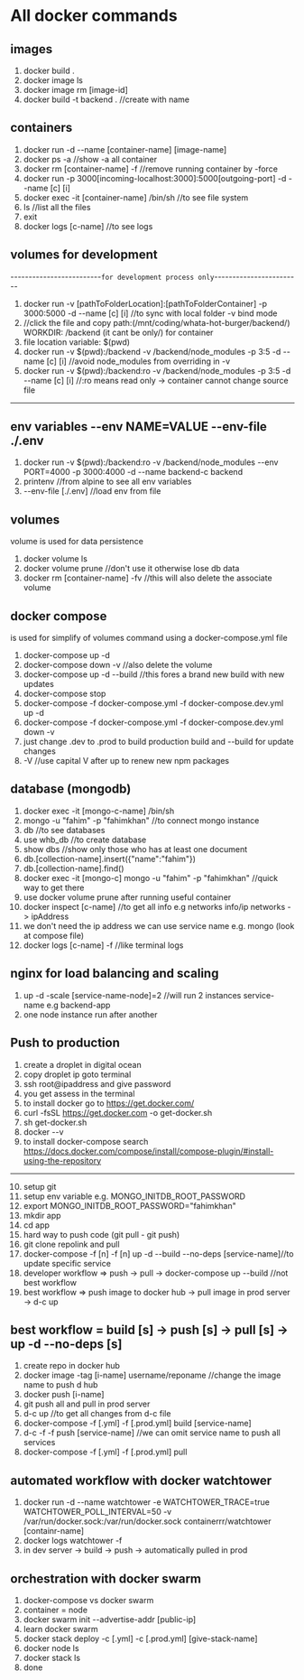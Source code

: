 # All docker commands

## images

1. docker build .
2. docker image ls
3. docker image rm [image-id]
4. docker build -t backend . //create with name

## containers

1. docker run -d --name [container-name] [image-name]
2. docker ps -a //show -a all container
3. docker rm [container-name] -f //remove running container by -force
4. docker run -p 3000[incoming-localhost:3000]:5000[outgoing-port] -d --name [c] [i]
5. docker exec -it [container-name] /bin/sh //to see file system
6. ls //list all the files
7. exit
8. docker logs [c-name] //to see logs

## volumes for development

-------------------------`for development process only`------------------------

1. docker run -v [pathToFolderLocation]:[pathToFolderContainer] -p 3000:5000 -d
   --name [c] [i] //to sync with local folder -v bind mode
2. //click the file and copy path:(/mnt/coding/whata-hot-burger/backend/)
   WORKDIR: /backend (it cant be only/) for container
3. file location variable: $(pwd)
4. docker run -v $(pwd):/backend -v /backend/node_modules -p 3:5 -d --name [c] [i]
   //avoid node_modules from overriding in -v
5. docker run -v $(pwd):/backend:ro -v /backend/node_modules -p 3:5 -d --name [c] [i]
   //:ro means read only -> container cannot change source file

---

## env variables --env NAME=VALUE --env-file ./.env

1. docker run -v $(pwd):/backend:ro -v /backend/node_modules --env PORT=4000 -p
   3000:4000 -d --name backend-c backend
2. printenv //from alpine to see all env variables
3. --env-file [./.env] //load env from file

## volumes

volume is used for data persistence

1. docker volume ls
2. docker volume prune //don't use it otherwise lose db data
3. docker rm [container-name] -fv //this will also delete the associate volume

## docker compose

is used for simplify of volumes command using a docker-compose.yml file

1. docker-compose up -d
2. docker-compose down -v //also delete the volume
3. docker-compose up -d --build //this fores a brand new build with new updates
4. docker-compose stop
5. docker-compose -f docker-compose.yml -f docker-compose.dev.yml up -d
6. docker-compose -f docker-compose.yml -f docker-compose.dev.yml down -v
7. just change .dev to .prod to build production build and --build for update changes
8. -V //use capital V after up to renew new npm packages

## database (mongodb)

1. docker exec -it [mongo-c-name] /bin/sh
2. mongo -u "fahim" -p "fahimkhan" //to connect mongo instance
3. db //to see databases
4. use whb_db //to create database
5. show dbs //show only those who has at least one document
6. db.[collection-name].insert({"name":"fahim"})
7. db.[collection-name].find()
8. docker exec -it [mongo-c] mongo -u "fahim" -p "fahimkhan" //quick way to get there
9. use docker volume prune after running useful container
10. docker inspect [c-name] //to get all info e.g networks info/ip networks -> ipAddress
11. we don't need the ip address we can use service name e.g. mongo (look at compose file)
12. docker logs [c-name] -f //like terminal logs

## nginx for load balancing and scaling

1. up -d -scale [service-name-node]=2 //will run 2 instances service-name e.g backend-app
2. one node instance run after another

## Push to production

1. create a droplet in digital ocean
2. copy droplet ip goto terminal
3. ssh root@ipaddress and give password
4. you get assess in the terminal
5. to install docker go to https://get.docker.com/
6. curl -fsSL https://get.docker.com -o get-docker.sh
7. sh get-docker.sh
8. docker --v
9. to install docker-compose search https://docs.docker.com/compose/install/compose-plugin/#install-using-the-repository

---

10. setup git
11. setup env variable e.g. MONGO_INITDB_ROOT_PASSWORD
12. export MONGO_INITDB_ROOT_PASSWORD="fahimkhan"
13. mkdir app
14. cd app
15. hard way to push code (git pull - git push)
16. git clone repolink and pull
17. docker-compose -f [n] -f [n] up -d --build --no-deps [service-name]//to update specific service
18. developer workflow => push -> pull -> docker-compose up --build //not best workflow
19. best workflow => push image to docker hub -> pull image in prod server -> d-c up

## best workflow = build [s] -> push [s] -> pull [s] -> up -d --no-deps [s]

1. create repo in docker hub
2. docker image -tag [i-name] username/reponame //change the image name to push d hub
3. docker push [i-name]
4. git push all and pull in prod server
5. d-c up //to get all changes from d-c file
6. docker-compose -f [.yml] -f [.prod.yml] build [service-name]
7. d-c -f -f push [service-name] //we can omit service name to push all services
8. docker-compose -f [.yml] -f [.prod.yml] pull

## automated workflow with docker watchtower

1. docker run -d --name watchtower -e WATCHTOWER_TRACE=true WATCHTOWER_POLL_INTERVAL=50
   -v /var/run/docker.sock:/var/run/docker.sock containerrr/watchtower [containr-name]
2. docker logs watchtower -f
3. in dev server -> build -> push -> automatically pulled in prod

## orchestration with docker swarm

1. docker-compose vs docker swarm
2. container = node
3. docker swarm init --advertise-addr [public-ip]
4. learn docker swarm
5. docker stack deploy -c [.yml] -c [.prod.yml] [give-stack-name]
6. docker node ls
7. docker stack ls
8. done
